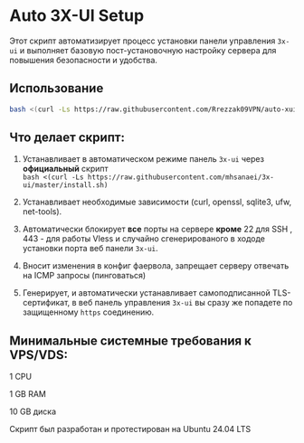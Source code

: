 # Auto 3X-UI Setup

Этот скрипт автоматизирует процесс установки панели управления `3x-ui` и выполняет базовую пост-установочную настройку сервера для повышения безопасности и удобства.

## Использование

```bash
bash <(curl -Ls https://raw.githubusercontent.com/Rrezzak09VPN/auto-xui-setup/main/auto_xui_installer.sh)
```

## Что делает скрипт:

1. Устанавливает в автоматическом режиме панель `3x-ui` через **официальный** скрипт                
   `bash <(curl -Ls https://raw.githubusercontent.com/mhsanaei/3x-ui/master/install.sh)`
   
2. Устанавливает необходимые зависимости (curl, openssl, sqlite3, ufw, net-tools).

3. Автоматически блокирует **все** порты на сервере **кроме** 22 для SSH , 443 - для работы Vless и случайно сгенерированого в хододе установки порта веб панели `3x-ui`.

4. Вносит изменения в конфиг фаервола, запрещает серверу отвечать на ICMP запросы (пинговаться)

5. Генерирует, и автоматически устанавливает самоподписанной TLS-сертификат, в веб панель управления `3x-ui` вы сразу же попадете по защищенному `https` соединению.


## Минимальные системные требования к VPS/VDS:
1 CPU

1 GB RAM

10 GB диска

Скрипт был разработан и протестирован на Ubuntu 24.04 LTS

